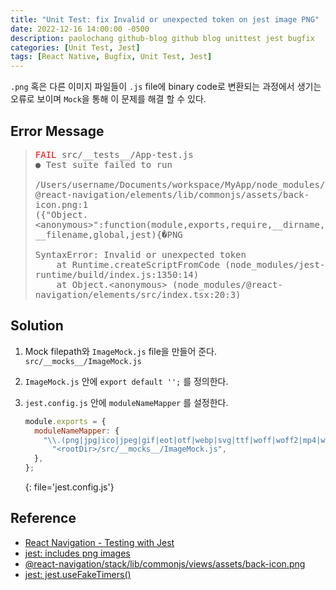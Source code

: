 ```yaml
---
title: "Unit Test: fix Invalid or unexpected token on jest image PNG"
date: 2022-12-16 14:00:00 -0500
description: paolochang github-blog github blog unittest jest bugfix
categories: [Unit Test, Jest]
tags: [React Native, Bugfix, Unit Test, Jest]
---
```


<style type='text/css'>
blockquote pre {
  overflow: auto !important;
  overflow-wrap: anywhere !important;
  white-space: pre-wrap;
}
</style>

`.png` 혹은 다른 이미지 파일들이 `.js` file에 binary code로 변환되는 과정에서 생기는 오류로 보이며 `Mock`을 통해 이 문제를 해결 할 수 있다.

## Error Message

> <pre>
> <span style="color:red;">FAIL</span> src/__tests__/App-test.js
> ● Test suite failed to run
> 
> /Users/username/Documents/workspace/MyApp/node_modules/@react-navigation/elements/lib/commonjs/assets/back-icon.png:1
> ({"Object.&lt;anonymous&gt;":function(module,exports,require,__dirname,__filename,global,jest){�PNG
> 
> SyntaxError: Invalid or unexpected token
>     at Runtime.createScriptFromCode (node_modules/jest-runtime/build/index.js:1350:14)
>     at Object.&lt;anonymous&gt; (node_modules/@react-navigation/elements/src/index.tsx:20:3)
> </pre>

## Solution

1. Mock filepath와 `ImageMock.js` file을 만들어 준다. `src/__mocks__/ImageMock.js`

2. `ImageMock.js` 안에 `export default '';` 를 정의한다.

3. `jest.config.js` 안에 `moduleNameMapper` 를 설정한다.

   ```js
   module.exports = {
     moduleNameMapper: {
       "\\.(png|jpg|ico|jpeg|gif|eot|otf|webp|svg|ttf|woff|woff2|mp4|webm|wav|mp3|m4a|aac|oga)$":
         "<rootDir>/src/__mocks__/ImageMock.js",
     },
   };
   ```
   {: file='jest.config.js'}

## Reference

- [React Navigation - Testing with Jest](https://reactnavigation.org/docs/testing)
- [jest: includes png images](https://stackoverflow.com/a/71618485)
- [@react-navigation/stack/lib/commonjs/views/assets/back-icon.png](https://github.com/react-navigation/react-navigation/issues/8669)
- [jest: jest.useFakeTimers()](https://stackoverflow.com/a/57684999)
